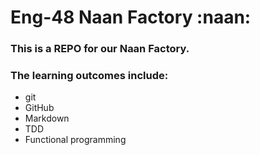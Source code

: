 # Eng-48 Naan Factory :naan:
### This is a REPO for our Naan Factory.

### The learning outcomes include:
- git
- GitHub
- Markdown
- TDD
- Functional programming